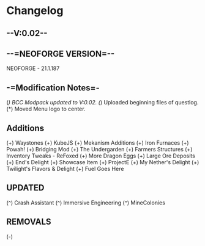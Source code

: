 # Changelog

## **--V:0.02--**

## **--=NEOFORGE VERSION=--**

NEOFORGE - 21.1.187

## **-=Modification Notes=-**

(*) BCC Modpack updated to V:0.02.
(*) Uploaded beginning files of questlog.
(*) Moved Menu logo to center.
## **Additions**

(+) Waystones
(+) KubeJS
(+) Mekanism Additions
(+) Iron Furnaces
(+) Powah!
(+) Bridging Mod
(+) The Undergarden
(+) Farmers Structures
(+) Inventory Tweaks - ReFoxed
(+) More Dragon Eggs
(+) Large Ore Deposits
(+) End's Delight
(+) Showcase Item
(+) ProjectE
(+) My Nether's Delight
(+) Twilight's Flavors & Delight
(+) Fuel Goes Here

## **UPDATED**

(^) Crash Assistant
(^) Immersive Engineering
(^) MineColonies

## **REMOVALS**

(-)
